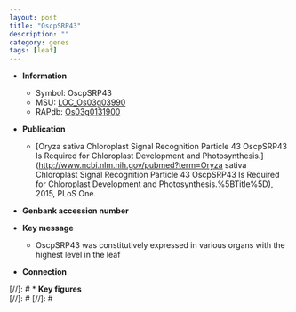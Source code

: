 ```yaml
---
layout: post
title: "OscpSRP43"
description: ""
category: genes
tags: [leaf]
---
```


* **Information**  
    + Symbol: OscpSRP43  
    + MSU: [LOC_Os03g03990](http://rice.plantbiology.msu.edu/cgi-bin/ORF_infopage.cgi?orf=LOC_Os03g03990)  
    + RAPdb: [Os03g0131900](http://rapdb.dna.affrc.go.jp/viewer/gbrowse_details/irgsp1?name=Os03g0131900)  

* **Publication**  
    + [Oryza sativa Chloroplast Signal Recognition Particle 43 OscpSRP43 Is Required for Chloroplast Development and Photosynthesis.](http://www.ncbi.nlm.nih.gov/pubmed?term=Oryza sativa Chloroplast Signal Recognition Particle 43 OscpSRP43 Is Required for Chloroplast Development and Photosynthesis.%5BTitle%5D), 2015, PLoS One.

* **Genbank accession number**  

* **Key message**  
    + OscpSRP43 was constitutively expressed in various organs with the highest level in the leaf

* **Connection**  

[//]: # * **Key figures**  
[//]: # 
[//]: # 
